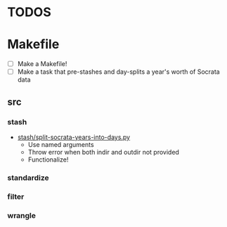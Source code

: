# TODOS



# Makefile

- [ ] Make a Makefile!
- [ ] Make a task that pre-stashes and day-splits a year's worth of Socrata data

## src

### stash

- [stash/split-socrata-years-into-days.py](stash/split-socrata-years-into-days.py)
    - Use named arguments
    - Throw error when both indir and outdir not provided
    - Functionalize!


### standardize


### filter


### wrangle
